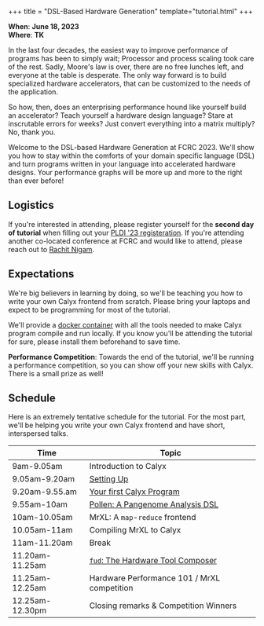 +++
title = "DSL-Based Hardware Generation"
template="tutorial.html"
+++


**When**: **June 18, 2023** <br/>
**Where**: **TK**

In the last four decades, the easiest way to improve performance of programs has been to simply wait;
Processor and process scaling took care of the rest.
Sadly, Moore's law is over, there are no free lunches left, and everyone at the table is desperate.
The only way forward is to build specialized hardware accelerators, that can be customized to the needs of the application.

So how, then, does an enterprising performance hound like yourself build an accelerator?
Teach yourself a hardware design language?
Stare at inscrutable errors for weeks?
Just convert everything into a matrix multiply?
No, thank you.

Welcome to the DSL-based Hardware Generation at FCRC 2023.
We'll show you how to stay within the comforts of your domain specific language (DSL) and turn programs written in your language into accelerated hardware designs.
Your performance graphs will be more up and more to the right than ever before!

## Logistics

If you're interested in attending, please register yourself for the **second day of tutorial** when filling out your [PLDI '23 registeration][pldi-reg].
If you're attending another co-located conference at FCRC and would like to attend, please reach out to [Rachit Nigam][rachit-email].

## Expectations

We're big believers in learning by doing, so we'll be teaching you how to write your own Calyx frontend from scratch.
Please bring your laptops and expect to be programming for most of the tutorial.

We'll provide a [docker container][calyx-docker]  with all the tools needed to make Calyx program compile and run locally.
If you know you'll be attending the tutorial for sure, please install them beforehand to save time.

**Performance Competition**: Towards the end of the tutorial, we'll be running a performance competition, so you can show off your new skills with Calyx. There is a small prize as well!

## Schedule

Here is an extremely tentative schedule for the tutorial.
For the most part, we'll be helping you write your own Calyx frontend and have short, interspersed talks.

| Time | Topic |
| ---- | ----- |
| 9am-9.05am | Introduction to Calyx |
| 9.05am-9.20am | [Setting Up][calyx-start] |
| 9.20am-9.55.am | [Your first Calyx Program][calyx-prog] |
| 9.55am-10am | [Pollen: A Pangenome Analysis DSL][pollen] |
| 10am-10.05am | MrXL: A `map`-`reduce` frontend |
| 10.05am-11am | Compiling MrXL to Calyx |
| 11am-11.20am | Break |
| 11.20am-11.25am | [`fud`: The Hardware Tool Composer][calyx-fud] |
| 11.25am-12.25am | Hardware Performance 101 / MrXL competition |
| 12.25am-12.30pm | Closing remarks & Competition Winners |

[calyx-prog]: https://docs.calyxir.org/tutorial/language-tut.html
[calyx-start]: https://docs.calyxir.org/
[calyx-fud]: https://docs.calyxir.org/fud/index.html

[rachit-email]: mailto:rnigam@cs.cornell.edu
[pldi-reg]: https://pldi23.sigplan.org/venue/pldi-2023-venue
[calyx-docker]: https://github.com/cucapra/calyx/pkgs/container/calyx
[pollen]: https://github.com/cucapra/pollen